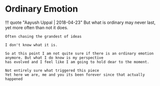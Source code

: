 # Ordinary Emotion

!!! quote "Aayush Uppal | 2018-04-23"
    But what is ordinary may never last, yet more often than not it does.

    Often chasing the grandest of ideas

    I don't know what it is.

    So at this point I am not quite sure if there is an ordinary emotion anymore. But what I do know is my perspective
    has evolved and I feel like I am going to hold dear to the moment.

```text
Not entirely sure what triggered this piece
Yet here we are, me and you its been forever since that actually happened
```
